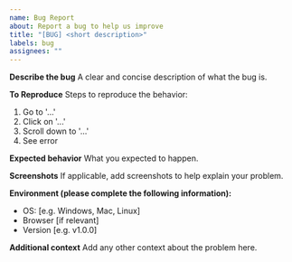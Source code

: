 ```yaml
---
name: Bug Report
about: Report a bug to help us improve
title: "[BUG] <short description>"
labels: bug
assignees: ""
---
```


**Describe the bug**
A clear and concise description of what the bug is.

**To Reproduce**
Steps to reproduce the behavior:

1. Go to '...'
2. Click on '...'
3. Scroll down to '...'
4. See error

**Expected behavior**
What you expected to happen.

**Screenshots**
If applicable, add screenshots to help explain your problem.

**Environment (please complete the following information):**

- OS: [e.g. Windows, Mac, Linux]
- Browser [if relevant]
- Version [e.g. v1.0.0]

**Additional context**
Add any other context about the problem here.
